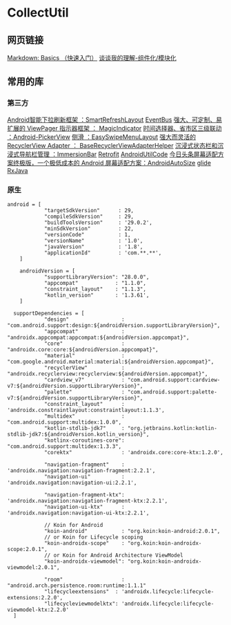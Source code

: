 # CollectUtil


## 网页链接

[Markdown: Basics （快速入门）](https://www.appinn.com/markdown/)
[谈谈我的理解-组件化/模块化](https://www.jianshu.com/p/79e4df63f31f)


## 常用的库

### 第三方

[Android智能下拉刷新框架  ：SmartRefreshLayout](https://github.com/scwang90/SmartRefreshLayout)
[EventBus](https://github.com/greenrobot/EventBus)
[强大、可定制、易扩展的 ViewPager 指示器框架 ： MagicIndicator](https://github.com/hackware1993/MagicIndica)
[时间选择器、省市区三级联动  ：Android-PickerView](https://github.com/Bigkoo/Android-PickerView)
[侧滑  ：EasySwipeMenuLayout](https://github.com/anzaizai/EasySwipeMenuLayout)
[强大而灵活的RecyclerView Adapter ： BaseRecyclerViewAdapterHelper](https://github.com/CymChad/BaseRecyclerViewAdapterHelper)
[沉浸式状态栏和沉浸式导航栏管理 ：ImmersionBar](https://github.com/gyf-dev/ImmersionBar)
[Retrofit](https://github.com/square/retrofit)
[AndroidUtilCode](https://github.com/Blankj/AndroidUtilCode)
[今日头条屏幕适配方案终极版，一个极低成本的 Android 屏幕适配方案：AndroidAutoSize](https://github.com/JessYanCoding/AndroidAutoSize)
[glide](https://github.com/bumptech/glide)
[RxJava](https://github.com/ReactiveX/RxJava)


### 原生
~~~
android = [
            "targetSdkVersion"      : 29,
            "compileSdkVersion"     : 29,
            "buildToolsVersion"     : '29.0.2',
            "minSdkVersion"         : 22,
            "versionCode"           : 1,
            "versionName"           : '1.0',
            "javaVersion"           : '1.8',
            "applicationId"         : 'com.**.**',
    ]

    androidVersion = [
            "supportLibraryVersion": "28.0.0",
            "appcompat"            : "1.1.0",
            "constraint_layout"    : "1.1.3",
            "kotlin_version"       : '1.3.61',
    ]
~~~
~~~
  supportDependencies = [
            "design"                 : "com.android.support:design:${androidVersion.supportLibraryVersion}",
            "appcompat"              : "androidx.appcompat:appcompat:${androidVersion.appcompat}",
            "core"                   : "androidx.core:core:${androidVersion.appcompat}",
            "material"               : "com.google.android.material:material:${androidVersion.appcompat}",
            "recyclerView"           : "androidx.recyclerview:recyclerview:${androidVersion.appcompat}",
            "cardview_v7"            : "com.android.support:cardview-v7:${androidVersion.supportLibraryVersion}",
            "palette"                : "com.android.support:palette-v7:${androidVersion.supportLibraryVersion}",
            "constraint_layout"      : 'androidx.constraintlayout:constraintlayout:1.1.3',
            "multidex"               : "com.android.support:multidex:1.0.0",
            "kotlin-stdlib-jdk7"     : "org.jetbrains.kotlin:kotlin-stdlib-jdk7:${androidVersion.kotlin_version}",
            "kotlinx-coroutines-core": "com.android.support:multidex:1.3.3",
            "corektx"                : 'androidx.core:core-ktx:1.2.0',

            "navigation-fragment"    : 'androidx.navigation:navigation-fragment:2.2.1',
            "navigation-ui"          : 'androidx.navigation:navigation-ui:2.2.1',

            "navigation-fragment-ktx": 'androidx.navigation:navigation-fragment-ktx:2.2.1',
            "navigation-ui-ktx"      : 'androidx.navigation:navigation-ui-ktx:2.2.1',

            // Koin for Android
            "koin-android"           : "org.koin:koin-android:2.0.1",
            // or Koin for Lifecycle scoping
            "koin-androidx-scope"    : "org.koin:koin-androidx-scope:2.0.1",
            // or Koin for Android Architecture ViewModel
            "koin-androidx-viewmodel": "org.koin:koin-androidx-viewmodel:2.0.1",

            "room"                   : "android.arch.persistence.room:runtime:1.1.1"
            "lifecycleextensions"  : 'androidx.lifecycle:lifecycle-extensions:2.2.0',
            "lifecycleviewmodelktx": 'androidx.lifecycle:lifecycle-viewmodel-ktx:2.2.0'
  ]
~~~















